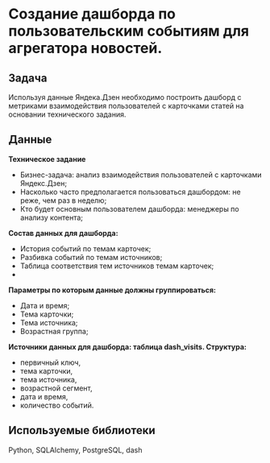 # Создание дашборда по пользовательским событиям для агрегатора новостей.

## Задача
Используя данные Яндека.Дзен необходимо построить дашборд с метриками взаимодействия пользователей с карточками статей на основании технического задания.
## Данные
**Техническое задание**

- Бизнес-задача: анализ взаимодействия пользователей с карточками Яндекс.Дзен;
- Насколько часто предполагается пользоваться дашбордом: не реже, чем раз в неделю;
- Кто будет основным пользователем дашборда: менеджеры по анализу контента;

**Состав данных для дашборда:**
- История событий по темам карточек;
- Разбивка событий по темам источников;
- Таблица соответствия тем источников темам карточек;
- 

**Параметры по которым данные должны группироваться:**
- Дата и время;
- Тема карточки;
- Тема источника;
- Возрастная группа;

**Источники данных для дашборда: таблица dash_visits. Структура:**
- первичный ключ,
- тема карточки,
- тема источника,
- возрастной сегмент,
- дата и время,
- количество событий.
## Используемые библиотеки
Python, SQLAlchemy, PostgreSQL, dash
